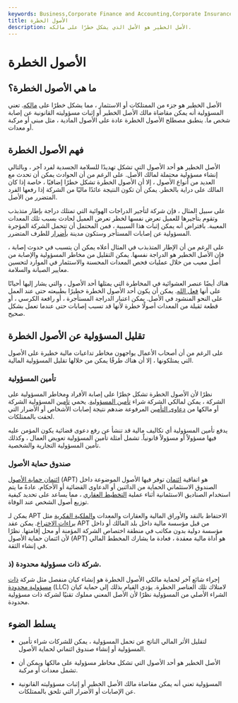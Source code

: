 ```yaml
---
keywords: Business,Corporate Finance and Accounting,Corporate Insurance
title: الأصول الخطرة
description: الأصل الخطير هو الأصل الذي يشكل خطرًا على مالكه.
---
```


# الأصول الخطرة
## ما هي الأصول الخطرة؟

الأصل الخطير هو جزء من الممتلكات أو الاستثمار ، مما يشكل خطرًا على [مالكه](/liability). تعني المسؤولية أنه يمكن مقاضاة مالك الأصل الخطير أو إثبات مسؤوليته القانونية عن إصابة شخص ما. ينطبق مصطلح الأصول الخطرة عادة على الأصول المادية ، مثل مبنى أو مركبة أو معدات.

## فهم الأصول الخطرة

الأصل الخطير هو أحد الأصول التي تشكل تهديدًا للسلامة الجسدية لفرد آخر ، وبالتالي إنشاء مسؤولية محتملة لمالك الأصل. على الرغم من أن الحوادث يمكن أن تحدث مع العديد من أنواع الأصول ، إلا أن الأصول الخطرة تشكل خطرًا إضافيًا ، خاصة إذا كان المالك على دراية بالخطر. يمكن أن تكون النتيجة عائدًا ماليًا من الشركة إذا رفعها الفرد المتضرر من الأصل.

على سبيل المثال ، فإن شركة لتأجير الدراجات الهوائية التي تمتلك دراجة بإطار متذبذب وتقوم بتأجيرها للعميل تعرض نفسها لخطر تعرض العميل لحادث بسبب تلك المعدات المعيبة. بافتراض أنه يمكن إثبات هذا السببية ، فمن المحتمل أن تتحمل الشركة المؤجرة المسؤولية عن إصابات المستأجر وستكون مدينة [بأضرار](/compensatory-damages) للطرف المتضرر.

على الرغم من أن الإطار المتذبذب في المثال أعلاه يمكن أن يتسبب في حدوث إصابة ، فإن الأصل الخطير هو الدراجة نفسها. يمكن التقليل من مخاطر المسؤولية والإصابة من أصل معيب من خلال عمليات فحص المعدات المحسنة والاستثمار في الموارد لتحسين معايير الصيانة والسلامة.

هناك أيضًا عنصر العشوائية في المخاطرة التي يمثلها أحد الأصول ، والتي يشار إليها أحيانًا على أنها [فعل الله](/act-god). يمكن أن يكون أحد الأصول الخطرة خطيرًا بطبيعته حتى عند العمل على النحو المنشود في الأصل. يمكن اعتبار الدراجة المستأجرة ، أو رافعة الكرسي ، أو قطعة ثقيلة من المعدات أصولًا خطرة لأنها قد تسبب إصابات حتى عندما تعمل بشكل صحيح.

## تقليل المسؤولية عن الأصول الخطرة

على الرغم من أن أصحاب الأعمال يواجهون مخاطر تداعيات مالية خطيرة على الأصول التي يمتلكونها ، إلا أن هناك طرقًا يمكن من خلالها تقليل المسؤولية المالية.

### تأمين المسؤولية

نظرًا لأن الأصول الخطرة تشكل خطرًا على إصابة الأفراد ومخاطر المسؤولية على الشركة ، يمكن لمالكي الشركة شراء [تأمين المسؤولية](/liability_insurance). يحمي [تأمين](/insurance) المسؤولية الشركة أو مالكها من [دعاوى التأمين](/insurance_claim) المرفوعة ضدهم نتيجة إصابات الأشخاص أو الأضرار التي لحقت بالممتلكات.

يدفع تأمين المسؤولية أي تكاليف مالية قد تنشأ عن رفع دعوى قضائية يكون المؤمن عليه فيها مسؤولاً أو مسؤولاً قانونياً. تشمل أمثلة تأمين المسؤولية تعويض العمال ، وكذلك تأمين المسؤولية التجارية والشخصية.

### صندوق حماية الأصول

[ائتمان حماية الأصول](/asset-protection-trust) (APT) هو اتفاقية [ائتمان](/trust) توفر فيها الأصول الموضوعة داخل الصندوق الاستئماني الحماية من الدائنين أو الدعاوى القضائية أو الأحكام. عادةً ما يتم استخدام الصناديق الاستئمانية أثناء عملية [التخطيط العقاري](/estateplanning) ، مما يساعد على تحديد كيفية توزيع أصول الشخص عند الوفاة.

يمكن لـ APT الاحتفاظ بالنقد والأوراق المالية والعقارات والمعدات [والملكية الفكرية](/intellectualproperty) مثل [براءات الاختراع](/patent). يمكن عقد APT من قبل مؤسسة مالية داخل بلد المالك أو داخل مؤسسة دولية بدون مكاتب في منطقة اختصاص الشركة المؤمنة أو محل إقامتها. نظرًا لأن ائتمان حماية الأصول (APT) هو أداة مالية معقدة ، فعادة ما يشارك المخطط المالي في إنشاء الثقة.

### شركة ذات مسؤولية محدودة (ذ.

إجراء شائع آخر لحماية مالكي الأصول الخطرة هو إنشاء كيان منفصل مثل شركة [ذات مسؤولية محدودة](/llc) (LLC) لامتلاك تلك العناصر الخطرة. يؤدي القيام بذلك إلى حماية كيان الشراء الأصلي من المسؤولية نظرًا لأن الأصل المعني مملوك تقنيًا لشركة ذات مسؤولية محدودة.

## يسلط الضوء

- لتقليل الأثر المالي الناتج عن تحمل المسؤولية ، يمكن للشركات شراء تأمين المسؤولية أو إنشاء صندوق ائتماني لحماية الأصول.

- الأصل الخطير هو أحد الأصول التي تشكل مخاطر مسؤولية على مالكها ويمكن أن تشمل معدات أو مركبة.

- المسؤولية تعني أنه يمكن مقاضاة مالك الأصل الخطير أو إثبات مسؤوليته القانونية عن الإصابات أو الأضرار التي تلحق بالممتلكات.

